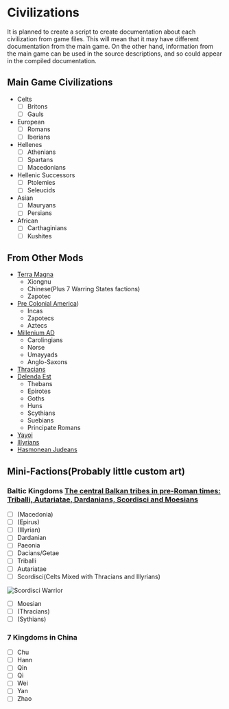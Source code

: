 # Civilizations
It is planned to create a script to create documentation about each civilization from game files. This will mean that it may have different documentation from the main game. On the other hand, information from the main game can be used in the source descriptions, and so could appear in the compiled documentation.

## Main Game Civilizations
- Celts
  - [  ] Britons
  - [  ] Gauls
- European
  - [  ] Romans
  - [  ] Iberians
- Hellenes
  - [  ] Athenians
  - [  ] Spartans
  - [  ] Macedonians
- Hellenic Successors
  - [  ] Ptolemies
  - [  ] Seleucids
- Asian
  - [  ] Mauryans
  - [  ] Persians
- African
  - [  ] Carthaginians
  - [  ] Kushites

## From Other Mods
* [Terra Magna](https://github.com/0ADMods/terra_magna)
  * Xiongnu
  * Chinese(Plus 7 Warring States factions)
  * Zapotec
* [Pre Colonial America](https://github.com/0ADMods/pre-colonial-mod))
  * Incas
  * Zapotecs
  * Aztecs
* [Millenium AD](https://github.com/0ADMods/millenniumad)
  * Carolingians
  * Norse
  * Umayyads
  * Anglo-Saxons
* [Thracians](https://github.com/0ADMods/thracians)
* [Delenda Est](https://github.com/JustusAvramenko/delenda_est)
  * Thebans
  * Epirotes
  * Goths
  * Huns
  * Scythians
  * Suebians
  * Principate Romans
* [Yayoi](https://github.com/0ADMods/yayoi_japan)
* [Illyrians](https://github.com/0ADMods/illyrians)
* [Hasmonean Judeans](https://github.com/0ADMods/judeans)

## Mini-Factions(Probably little custom art)

### Baltic Kingdoms [The central Balkan tribes in pre-Roman times: Triballi, Autariatae, Dardanians, Scordisci and Moesians](https://books.google.co.nz/books/about/The_Central_Balkan_Tribes_in_Pre_Roman_T.html?id=Up4JAQAAIAAJ&redir_esc=y)
  - [ ] (Macedonia)
  - [ ] (Epirus)
  - [ ] (Illyrian)
  - [ ] Dardanian
  - [ ] Paeonia
  - [ ] Dacians/Getae
  - [ ] Triballi
  - [ ] Autariatae
  - [ ] Scordisci(Celts Mixed with Thracians and Illyrians)

![Scordisci Warrior](https://upload.wikimedia.org/wikipedia/commons/thumb/3/38/National_museum_in_Po%C5%BEarevac%2C_Scordisci_warrior.jpg/800px-National_museum_in_Po%C5%BEarevac%2C_Scordisci_warrior.jpg)

  - [ ] Moesian
  - [ ] (Thracians)
  - [ ] (Sythians)

### 7 Kingdoms in China
  - [  ] Chu
  - [  ] Hann
  - [  ] Qin
  - [  ] Qi
  - [  ] Wei
  - [  ] Yan
  - [  ] Zhao
